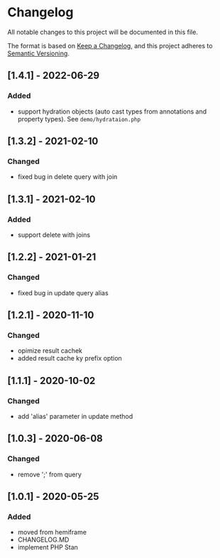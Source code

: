 # Changelog

All notable changes to this project will be documented in this file.

The format is based on [Keep a Changelog](https://keepachangelog.com/en/1.0.0/),
and this project adheres to [Semantic Versioning](https://semver.org/spec/v2.0.0.html).

## [1.4.1] - 2022-06-29

### Added

-   support hydration objects (auto cast types from annotations and property types). See `demo/hydrataion.php`

## [1.3.2] - 2021-02-10

### Changed

-   fixed bug in delete query with join

## [1.3.1] - 2021-02-10

### Added

-   support delete with joins

## [1.2.2] - 2021-01-21

### Changed

-   fixed bug in update query alias

## [1.2.1] - 2020-11-10

### Changed

-   opimize result cachek
-   added result cache ky prefix option

## [1.1.1] - 2020-10-02

### Changed

-   add 'alias' parameter in update method

## [1.0.3] - 2020-06-08

### Changed

-   remove ';' from query

## [1.0.1] - 2020-05-25

### Added

-   moved from hemiframe
-   CHANGELOG.MD
-   implement PHP Stan
